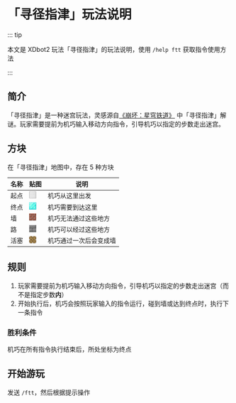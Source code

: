 # 「寻径指津」玩法说明

::: tip

本文是 XDbot2 玩法「寻径指津」的玩法说明，使用 `/help ftt` 获取指令使用方法

:::

## 简介

「寻径指津」是一种迷宫玩法，灵感源自[《崩坏：星穹铁道》][1] 中「寻径指津」解谜。玩家需要提前为机巧输入移动方向指令，引导机巧以指定的步数走出迷宫。

## 方块

在「寻径指津」地图中，存在 5 种方块

| 名称  | 贴图                 | 说明       |
|------|----------------------|-----------|
| 起点  | ![](./iron_block.png) | 机巧从这里出发 |
| 终点  | ![](./diamond_block.png) | 机巧需要到达这里 |
| 墙 | ![](./bricks.png) | 机巧无法通过这些地方 |
| 路 | ![](./stone_bricks.png) | 机巧可以经过这些地方 |
| 活塞 | ![](./piston_top.png) | 机巧通过一次后会变成墙 |

## 规则

1. 玩家需要提前为机巧输入移动方向指令，引导机巧以指定的步数走出迷宫（而不是指定步数**内**）
2. 开始执行后，机巧会按照玩家输入的指令运行，碰到墙或达到终点时，执行下一条指令

### 胜利条件

机巧在所有指令执行结束后，所处坐标为终点

## 开始游玩

发送 `/ftt`，然后根据提示操作

[1]: https://sr.mihoyo.com
